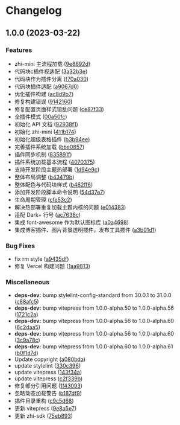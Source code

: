# Changelog

## 1.0.0 (2023-03-22)


### Features

* zhi-mini 主流程加载 ([9e8692d](https://github.com/terwer/zhi-mini/commit/9e8692dea84a54c52456c9315a93161b05d2c208))
* 代码块c插件视适配 ([3a32b3e](https://github.com/terwer/zhi-mini/commit/3a32b3e8688fea014aa08959bf42bad1a965793c))
* 代码块作为插件分离 ([f70a030](https://github.com/terwer/zhi-mini/commit/f70a030478f357fd0fbe5a23786d1ec538cf9717))
* 代码块插件适配 ([a9067d0](https://github.com/terwer/zhi-mini/commit/a9067d0875d6041eee68e4617f683e6cd7a9201e))
* 优化插件构建 ([ac8d9b7](https://github.com/terwer/zhi-mini/commit/ac8d9b7b61c16073c0a479d4e952b96805034c30))
* 修复构建错误 ([9142160](https://github.com/terwer/zhi-mini/commit/91421608145acf252ec308a358d7d3e79b6d0fc1))
* 修复配置页面样式错乱问题 ([ce87f33](https://github.com/terwer/zhi-mini/commit/ce87f336dd79c9fb21fcd6060ceaa510a6e4d806))
* 全插件模式 ([00a50fc](https://github.com/terwer/zhi-mini/commit/00a50fc947db818dd006f000c51afa6bdf8fcbc1))
* 初始化 API 文档 ([92938f1](https://github.com/terwer/zhi-mini/commit/92938f1f65c374377ad7454e928c68ac262bedc3))
* 初始化 zhi-mini ([411b174](https://github.com/terwer/zhi-mini/commit/411b17457f9b02a050f5dfc47771627a264711e5))
* 初始化超级表格插件 ([b3b94ee](https://github.com/terwer/zhi-mini/commit/b3b94ee3de781dd287f249882897aaad1ebac5e7))
* 完善插件系统加载 ([bbe0857](https://github.com/terwer/zhi-mini/commit/bbe08573929cecc98b3bc7b8cdc073b239af3d6f))
* 插件同步机制 ([835891f](https://github.com/terwer/zhi-mini/commit/835891f64e6ba8a3440229b26c70f12bf04e2647))
* 插件系统加载基本流程 ([4070375](https://github.com/terwer/zhi-mini/commit/4070375946d97eae98f560cb491e0e4e741ac003))
* 支持开发阶段主题热部署 ([1d94e9c](https://github.com/terwer/zhi-mini/commit/1d94e9ca5596a5ee1af8dfbea2ee4f5c7a699870))
* 整体布局调整 ([b43479b](https://github.com/terwer/zhi-mini/commit/b43479bf4b89cefcf9d1608bc2c09bef46122814))
* 整体配色与代码块样式 ([b462ff6](https://github.com/terwer/zhi-mini/commit/b462ff6bafaece1c43d453f4988c73d4fffa44fb))
* 添加开发阶段脚本命令说明 ([54d37e7](https://github.com/terwer/zhi-mini/commit/54d37e7868ba934b54e6b7870cf9f6fc9a7204c8))
* 生命周期管理 ([cfe53c2](https://github.com/terwer/zhi-mini/commit/cfe53c2adf65efae1eac4faaae41036b85c6490d))
* 解决热部署重复加载主题内核的问题 ([e014383](https://github.com/terwer/zhi-mini/commit/e0143833e9487b860d38ef1d89376a44c5a42e4c))
* 适配 Dark+ 行号 ([ac7638c](https://github.com/terwer/zhi-mini/commit/ac7638c59f14def4c417b154b86c761fa10ba5aa))
* 集成 font-awesome 作为默认图标库 ([a0a4698](https://github.com/terwer/zhi-mini/commit/a0a46981659b3240ffb98387c630ff1da338cab9))
* 集成博客插件、图片背景透明插件。发布工具插件 ([a3b01d1](https://github.com/terwer/zhi-mini/commit/a3b01d1e3f6a3c9777572d7e30749530ebce4a55))


### Bug Fixes

* fix rm style ([a9435df](https://github.com/terwer/zhi-mini/commit/a9435df854d826e76f2f71034508788a6c6e30a7))
* 修复 Vercel 构建问题 ([1aa9813](https://github.com/terwer/zhi-mini/commit/1aa9813b422fcfe7a54f79d1ccbf1736abd8e900))


### Miscellaneous

* **deps-dev:** bump stylelint-config-standard from 30.0.1 to 31.0.0 ([c88afc5](https://github.com/terwer/zhi-mini/commit/c88afc52921d6d429ecabb09d3cfe747cf1f1656))
* **deps-dev:** bump vitepress from 1.0.0-alpha.50 to 1.0.0-alpha.56 ([1721c2a](https://github.com/terwer/zhi-mini/commit/1721c2a134d729538f7895d8da78be817e69517f))
* **deps-dev:** bump vitepress from 1.0.0-alpha.56 to 1.0.0-alpha.60 ([6c2daa5](https://github.com/terwer/zhi-mini/commit/6c2daa5ff0b01f466b49271bf417c0733460ed31))
* **deps-dev:** bump vitepress from 1.0.0-alpha.56 to 1.0.0-alpha.60 ([3c9a78c](https://github.com/terwer/zhi-mini/commit/3c9a78ca9f6fb79b1ebfa056db0a6fdf9cf0e4cc))
* **deps-dev:** bump vitepress from 1.0.0-alpha.60 to 1.0.0-alpha.61 ([b0f1d7d](https://github.com/terwer/zhi-mini/commit/b0f1d7df7ec171bcaaee4668359be40ec5380bdd))
* Update copyright ([a080bda](https://github.com/terwer/zhi-mini/commit/a080bda80d2a64a026eedf4007e9b7396e8b3fb8))
* update stylelint ([330c396](https://github.com/terwer/zhi-mini/commit/330c396c19357de760727bc5828b57e9ecd92579))
* update vitepress ([143f34a](https://github.com/terwer/zhi-mini/commit/143f34a3cee1aee0e49e14252ca172440453b261))
* update vitepress ([c2f339b](https://github.com/terwer/zhi-mini/commit/c2f339bfef51bb29e794de7ac9b45750e587355e))
* 修复部分引用问题 ([1f43093](https://github.com/terwer/zhi-mini/commit/1f430939fd3469a11284ee8cb7a9274945847851))
* 忽略动态加载警告 ([b187df9](https://github.com/terwer/zhi-mini/commit/b187df9df33bc4fc4a0d5bce2922f345835186ca))
* 插件目录重构 ([c9c5d68](https://github.com/terwer/zhi-mini/commit/c9c5d68975a0fe2d4fa7f4724e5156e06d5429d6))
* 更新 vitepress ([9e8a5e7](https://github.com/terwer/zhi-mini/commit/9e8a5e7fe5a4d80cbdfa69e4fdf655824215fffd))
* 更新 zhi-sdk ([75eb893](https://github.com/terwer/zhi-mini/commit/75eb893e350aa4aab711d0505492b02176c38b09))
